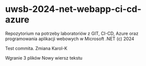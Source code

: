 # uwsb-2024-net-webapp-ci-cd-azure

Repozytorium na potrzeby laboratoriów z GIT, CI-CD, Azure oraz programowania aplikacji webowych w Microsoft .NET
(c) 2024

Test commita.
Zmiana Karol-K

Wgranie 3 plików
Nowy wiersz tekstu